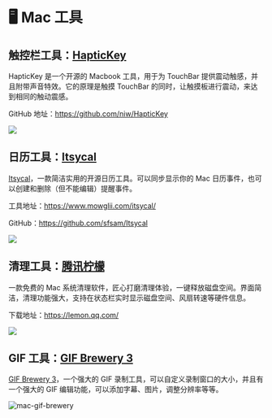 # 🖥 Mac 工具

## 触控栏工具：[HapticKey](https://github.com/niw/HapticKey)

HapticKey 是一个开源的 Macbook 工具，用于为 TouchBar 提供震动触感，并且附带声音特效。它的原理是触摸 TouchBar 的同时，让触摸板进行震动，来达到相同的触动震感。



GitHub 地址：https://github.com/niw/HapticKey



![](https://mayandev.oss-cn-hangzhou.aliyuncs.com/blog/daily-share-mac-1.png)

## 日历工具：[Itsycal](https://www.mowglii.com/itsycal/)

[Itsycal](https://www.mowglii.com/itsycal/)，一款简洁实用的开源日历工具。可以同步显示你的 Mac 日历事件，也可以创建和删除（但不能编辑）提醒事件。



工具地址：https://www.mowglii.com/itsycal/

GitHub：https://github.com/sfsam/Itsycal



![](https://mayandev.oss-cn-hangzhou.aliyuncs.com/blog/mac-itsycal-1.png)



## 清理工具：[腾讯柠檬](https://lemon.qq.com/)



一款免费的 Mac 系统清理软件，匠心打磨清理体验，一键释放磁盘空间。界面简洁，清理功能强大，支持在状态栏实时显示磁盘空间、风扇转速等硬件信息。



下载地址：https://lemon.qq.com/



![](https://mayandev.oss-cn-hangzhou.aliyuncs.com/blog/mac-lemon.png)



## GIF 工具：[GIF Brewery 3](https://apps.apple.com/cn/app/gif-brewery-3-by-gfycat/id1081413713?mt=12&app=apps&ign-mpt=uo%3D4)



[GIF Brewery 3](https://apps.apple.com/cn/app/gif-brewery-3-by-gfycat/id1081413713?mt=12&app=apps&ign-mpt=uo%3D4)，一个强大的 GIF 录制工具，可以自定义录制窗口的大小，并且有一个强大的 GIF 编辑功能，可以添加字幕、图片，调整分辨率等等。



![mac-gif-brewery](https://mayandev.oss-cn-hangzhou.aliyuncs.com/blog/mac-gif-brewery.png)